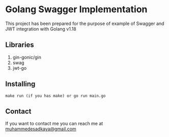 # Golang Swagger Implementation

This project has been prepared for the purpose of example of Swagger and JWT integration with Golang v1.18

## Libraries

1. gin-gonic/gin
2. swag
3. jwt-go

## Installing

```
make run (if you has make) or go run main.go
```

## Contact

If you want to contact me you can reach me at <muhammedesadkaya@gmail.com>